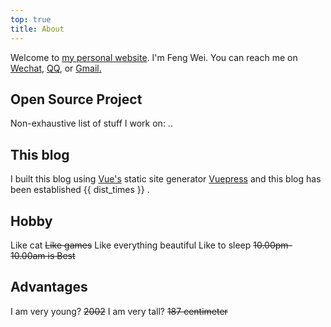 ```yaml
---
top: true
title: About
---
```



Welcome to [my personal website](../../). I'm Feng Wei. You can reach me on [Wechat](https://pic4.zhimg.com/v2-6cd96e76699f0459b35aa58ff3577267_r.jpg), [QQ](https://pic1.zhimg.com/v2-65f5e198d3f046fdb668f8d4838b4050_r.jpg), or [Gmail.](https://raw.githubusercontent.com/fengwei2002/Pictures_02/master/img/20200404154822.png)

## Open Source Project

Non-exhaustive list of stuff I work on:
..
## This blog

I built this blog using [Vue's](https://vuejs.org) static site generator [Vuepress](https://vuepress.vuejs.org/) 
and this blog has been established {{ dist_times }} .


## Hobby

Like cat 
~~Like games~~
Like everything beautiful
Like to sleep ~~10.00pm-10.00am is Best~~

## Advantages

I am very young?  ~~2002~~
I am very tall? ~~187 centimeter~~

<script>
export default {
   props: ['slot-key'],
   data() {
      return {
         dist_times: "xx days xx h xx m xx s"
      };
   },
   methods: {
      refresh() {
         let start_date = '2020-01-20 00:15:00.0';
         start_date = start_date.substring(0,19);
         start_date = start_date.replace(/-/g,'/');
         let start_timestamp = new Date(start_date).getTime();
         let now_timestamp = new Date();

         let dist_timestamp = now_timestamp - start_timestamp;
         let dist_days = Math.floor(dist_timestamp / (24*3600*1000));
         let dist_hours = Math.floor((dist_timestamp % (24*3600*1000)) / (3600*1000));
         let dist_mins = Math.floor((dist_timestamp % (3600*1000)) / (60*1000));
         let dist_secs = Math.floor((dist_timestamp % (60*1000)) / 1000);
         this.dist_times = `${dist_days} days ${dist_hours} h ${dist_mins} m ${dist_secs} s`;
      }
   },
   mounted () {
      this.refresh();
      setInterval(this.refresh, 1000);
   }
}
</script>

<link rel="stylesheet" href="https://ico.z01.com/zico.min.css">
